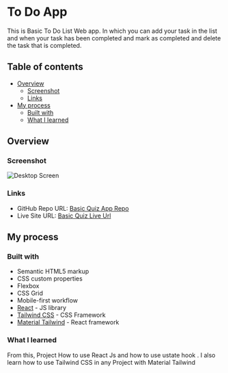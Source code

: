 # To Do App

This is Basic To Do List Web app. In which you can add your task in the list and when your task has been completed and mark as completed and delete the task that is completed.

## Table of contents

- [Overview](#overview)
  - [Screenshot](#screenshot)
  - [Links](#links)
- [My process](#my-process)
  - [Built with](#built-with)
  - [What I learned](#what-i-learned)

## Overview

### Screenshot

![Desktop Screen](/public/to-do-app-design.png)

### Links

- GitHub Repo URL: [Basic Quiz App Repo](https://github.com/faisgit/React-Projects/tree/main/to-do-app)
- Live Site URL: [Basic Quiz Live Url](https://react-projects-pdor.vercel.app/)

## My process

### Built with

- Semantic HTML5 markup
- CSS custom properties
- Flexbox
- CSS Grid
- Mobile-first workflow
- [React](https://react.dev/) - JS library
- [Tailwind CSS](https://tailwindcss.com/) - CSS Framework
- [Material Tailwind](https://www.material-tailwind.com/) - React framework

### What I learned

From this, Project How to use React Js and how to use ustate hook . I also learn how to use Tailwind CSS in any Project with Material Tailwind
